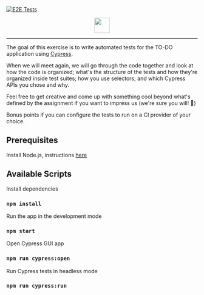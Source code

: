 [![E2E Tests](https://github.com/jozefsumaj/cy-todo-productboard/workflows/E2E%20Tests/badge.svg)](https://github.com/jozefsumaj/cy-todo-productboard/actions?query=workflow%3A%22E2E+Tests%22)

<p align="center">
<img height="40" src="https://www.productboard.com/wp-content/themes/productboard_rebrand/public/img/productboard-logo.svg">
</p>

---

The goal of this exercise is to write automated tests for the TO-DO application using [Cypress](https://docs.cypress.io).

When we will meet again, we will go through the code together and look at how the code is organized; what's the structure of the tests and how they're organized inside test suites; how you use selectors; and which Cypress APIs you chose and why. 

Feel free to get creative and come up with something cool beyond what's defined by the assignment if you want to impress us (we're sure you will! 🚀)

Bonus points if you can configure the tests to run on a CI provider of your choice.

## Prerequisites

Install Node.js, instructions [here](https://nodejs.org/en/download/)

## Available Scripts

Install dependencies 
### `npm install`

Run the app in the development mode
### `npm start`

Open Cypress GUI app
### `npm run cypress:open`

Run Cypress tests in headless mode
### `npm run cypress:run`

